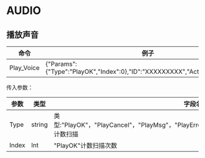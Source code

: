 ﻿---
lastUpdated: true
contributors : true
---
 # AUDIO

## 播放声音

| 命令       | 例子                                                         |
| ---------- | ------------------------------------------------------------ |
| Play_Voice | {"Params":{"Type":"PlayOK","Index":0},"ID":"XXXXXXXXX","Action":"Play_Voice"} |

传入参数：

| 参数  | 类型   | 字段名                                                       |
| ----- | ------ | ------------------------------------------------------------ |
| Type  | string | 类型:"PlayOK"，"PlayCancel"，"PlayMsg"，"PlayError"，"ScanError"，"PlaySucces"，"PlayIndex"     计数扫描 |
| Index | Int    | "PlayOK"计数扫描次数                                         |